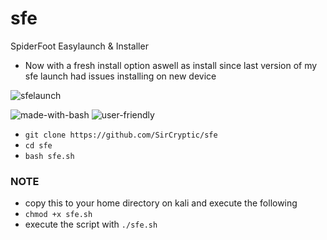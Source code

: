 # sfe
SpiderFoot Easylaunch &amp; Installer

- Now with a fresh install option aswell as install since last version of my sfe launch had issues installing on new device

![sfelaunch](https://user-images.githubusercontent.com/48811414/87256127-095e6900-c488-11ea-867f-736a7dad4258.png)



![made-with-bash](https://user-images.githubusercontent.com/48811414/86414182-29896d80-bcbb-11ea-9b0b-de6b57eb583d.png) ![user-friendly](https://user-images.githubusercontent.com/48811414/86414184-2a220400-bcbb-11ea-89a8-89890f2e3775.png)


- `git clone https://github.com/SirCryptic/sfe`
- `cd sfe`
- `bash sfe.sh`

### NOTE
- copy this to your home directory on kali and execute the following
- `chmod +x sfe.sh`
- execute the script with `./sfe.sh`
